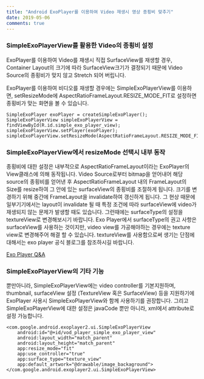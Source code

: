```yaml
---
title: "Android ExoPlayer를 이용하여 Video 재생시 영상 종횡비 맞추기"
date: 2019-05-06
comments: true
---
```


### SimpleExoPlayerView를 활용한 Video의 종횡비 설정

ExoPlayer를 이용하여 Video를 재생시 직접 SurfaceView를 재생할 경우, 
Container Layout의 크기에 따라 SurfaceView크기가 결정되기 때문에 
Video Source의 종횡비가 맞지 않고 Stretch 되어 버립니다.

ExoPlayer를 이용하여 비디오를 재생할 경우에는 SimpleExoPlayerView를 이용하면,
setResizeMode에 AspectRatioFrameLayout.RESIZE_MODE_FIT로 설정하면
종횡비가 맞는 화면을 볼 수 있습니다.

~~~
SimpleExoPlayer exoPlayer = createSimpleExoPlayer(); 
SimpleExoPlayerView simpleExoPlayerView = findViewById(R.id.simple_exo_player_view);
simpleExoPlayerView.setPlayer(exoPlayer);
simpleExoPlayerView.setResizeMode(AspectRatioFrameLayout.RESIZE_MODE_FIT);
~~~
  
  
  
### SimpleExoPlayerView에서 resizeMode 선택시 내부 동작 

종횡비에 대한 설정은 내부적으로 AspectRatioFrameLayout이라는 ExoPlayer의 View클래스에 의해 동작됩니다.
Video Source로부터 bitmap을 얻어내어 해당 source의 종횡비를 얻어낸 후 
AspectRatioFrameLayout 내의 FrameLayout의 Size를 resize하여 그 안에 있는 surfaceView의 종횡비를 조절하게 됩니다.
크기를 변경하기 위해 중간에 FrameLayout을 invalidate하여 갱신하게 됩니다.
그 현상 때문에 일부기기에서는 layout이 invalidate 될 때 특정 조건에 따라 surfaceView에 video가 재생되지 않는 문제가 발생할 때도 있습니다.
그런때에는 surfaceType의 설정을 textureView로 변경해보시기 바랍니다.
Exo Player에서 surfaceType의 권고 사항은 surfaceView를 사용하는 것이지만, 
video view를 가공해야하는 경우에는 texture view로 변경해주어 해결 할 수 있습니다.
textureView를 사용함으로써 생기는 단점에 대해서는 exo player 공식 블로그를 참조하시길 바랍니다.

[Exo Player Q&A](https://exoplayer.dev/faqs.html#should-i-use-surfaceview-or-textureview)
    
  
  
### SimpleExoPlayerView의 기타 기능

뿐만아니라, SimpleExoPlayerView에는 video controller를 기본지원하며, 
thumbnail, surfaceView 설정 (TextureView 혹은 SurfaceView) 등을 지원하기에
ExoPlayer 사용시 SimpleExoPlayerView와 함께 사용하기를 권장합니다.
그리고 SimpleExoPlayerView에 대한 설정은 javaCode 뿐만 아니라, xml에서 attribute로 설정 가능합니다.

~~~
<com.google.android.exoplayer2.ui.SimpleExoPlayerView
    android:id="@+id/vod_player_simple_exo_player_view"
    android:layout_width="match_parent"
    android:layout_height="match_parent"
    app:resize_mode="fit"
    app:use_controller="true"
    app:surface_type="texture_view"
    app:default_artwork="@drawable/image_backaground">
</com.google.android.exoplayer2.ui.SimpleExoPlayerView>
~~~




